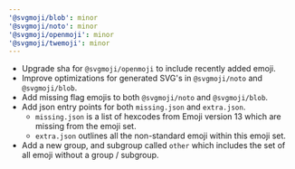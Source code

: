 ```yaml
---
'@svgmoji/blob': minor
'@svgmoji/noto': minor
'@svgmoji/openmoji': minor
'@svgmoji/twemoji': minor
---
```


- Upgrade sha for `@svgmoji/openmoji` to include recently added emoji.
- Improve optimizations for generated SVG's in `@svgmoji/noto` and `@svgmoji/blob`.
- Add missing flag emojis to both `@svgmoji/noto` and `@svgmoji/blob`.
- Add json entry points for both `missing.json` and `extra.json`.
  - `missing.json` is a list of hexcodes from Emoji version 13 which are missing from the emoji set.
  - `extra.json` outlines all the non-standard emoji within this emoji set.
- Add a new group, and subgroup called `other` which includes the set of all emoji without a group / subgroup.
